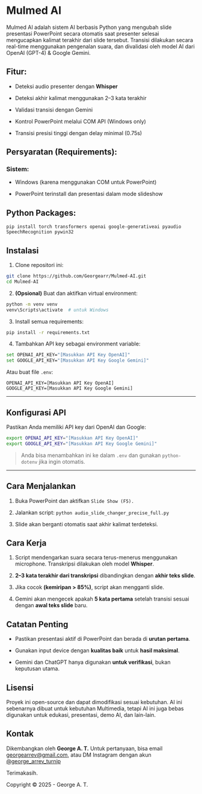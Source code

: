 # Mulmed AI

Mulmed AI adalah sistem AI berbasis Python yang mengubah slide presentasi PowerPoint secara otomatis saat presenter selesai mengucapkan kalimat terakhir dari slide tersebut. Transisi dilakukan secara real-time menggunakan pengenalan suara, dan divalidasi oleh model AI dari OpenAI (GPT-4) & Google Gemini.

##  Fitur:

* Deteksi audio presenter dengan **Whisper**

* Deteksi akhir kalimat menggunakan 2–3 kata terakhir

* Validasi transisi dengan Gemini

* Kontrol PowerPoint melalui COM API (Windows only)

* Transisi presisi tinggi dengan delay minimal (0.75s)

##  Persyaratan (Requirements):

### Sistem:

* Windows (karena menggunakan COM untuk PowerPoint)

* PowerPoint terinstall dan presentasi dalam mode slideshow

## Python Packages:

```
pip install torch transformers openai google-generativeai pyaudio SpeechRecognition pywin32
```

## Instalasi

1. Clone repositori ini:
```bash
git clone https://github.com/Georgearr/Mulmed-AI.git
cd Mulmed-AI
```

2. **(Opsional)** Buat dan aktifkan virtual environment:
```bash
python -m venv venv
venv\Scripts\activate  # untuk Windows
```

3. Install semua requirements:
```bash
pip install -r requirements.txt
```

4. Tambahkan API key sebagai environment variable:
```bash
set OPENAI_API_KEY="[Masukkan API Key OpenAI]"
set GOOGLE_API_KEY="[Masukkan API Key Google Gemini]"
```

Atau buat file `.env`:
```env
OPENAI_API_KEY=[Masukkan API Key OpenAI]
GOOGLE_API_KEY=[Masukkan API Key Google Gemini]
```

---

## Konfigurasi API
Pastikan Anda memiliki API key dari OpenAI dan Google:

```bash
export OPENAI_API_KEY="[Masukkan API Key OpenAI]"
export GOOGLE_API_KEY="[Masukkan API Key Google Gemini]"
```

> Anda bisa menambahkan ini ke dalam `.env` dan gunakan `python-dotenv` jika ingin otomatis.

---


## Cara Menjalankan

1. Buka PowerPoint dan aktifkan `Slide Show (F5).`

2. Jalankan script:
`python audio_slide_changer_precise_full.py`

3. Slide akan berganti otomatis saat akhir kalimat terdeteksi.

## Cara Kerja

1. Script mendengarkan suara secara terus-menerus menggunakan microphone. Transkripsi dilakukan oleh model **Whisper**.

2. **2–3 kata terakhir dari transkripsi** dibandingkan dengan **akhir teks slide**.

3. Jika cocok **(kemiripan > 85%)**, script akan mengganti slide.

4. Gemini akan mengecek apakah **5 kata pertama** setelah transisi sesuai dengan **awal teks slide** baru.

## Catatan Penting

* Pastikan presentasi aktif di PowerPoint dan berada di **urutan pertama**.

* Gunakan input device dengan **kualitas baik** untuk **hasil maksimal**.

* Gemini dan ChatGPT hanya digunakan **untuk verifikasi**, bukan keputusan utama.

## Lisensi

Proyek ini open-source dan dapat dimodifikasi sesuai kebutuhan. AI ini sebenarnya dibuat untuk kebutuhan Multimedia, tetapi AI ini juga bebas digunakan untuk edukasi, presentasi, demo AI, dan lain-lain.

## Kontak

Dikembangkan oleh **George A. T.**
Untuk pertanyaan, bisa email georgearrev@gmail.com, atau DM Instagram dengan akun [@george_arrev_turnip](https://www.instagram.com/george_arrev_turnip)

Terimakasih.

Copyright © 2025 - George A. T.
